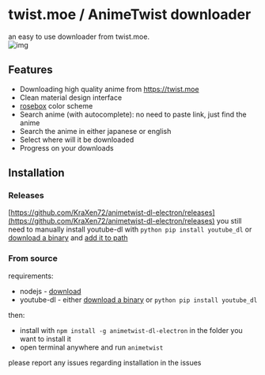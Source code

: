 # twist.moe / AnimeTwist downloader

an easy to use downloader from twist.moe.  
![img](https://cdn.discordapp.com/attachments/704792091955429426/806973238638542939/Rec_2021_02.04_2042.gif)

## Features
- Downloading high quality anime from https://twist.moe
- Clean material design interface
- [rosebox](https://github.com/KraXen72/rosebox) color scheme
- Search anime (with autocomplete): no need to paste link, just find the anime
- Search the anime in either japanese or english
- Select where will it be downloaded
- Progress on your downloads

## Installation
### Releases
[https://github.com/KraXen72/animetwist-dl-electron/releases](https://github.com/KraXen72/animetwist-dl-electron/releases)
you still need to manually install youtube-dl with ``python pip install youtube_dl`` or [download a binary](http://youtube-dl.org) and [add it to path](https://techwombat.com/how-to-use-youtube-dl-to-download-videos-from-youtube-on-windows/)

### From source
requirements:
- nodejs - [download](https://nodejs.org/en/)
- youtube-dl - either [download a binary](http://youtube-dl.org) or ``python pip install youtube_dl``
  
then:
  
- install with ``npm install -g animetwist-dl-electron`` in the folder you want to install it
- open terminal anywhere and run ``animetwist``
  
please report any issues regarding installation in the issues
